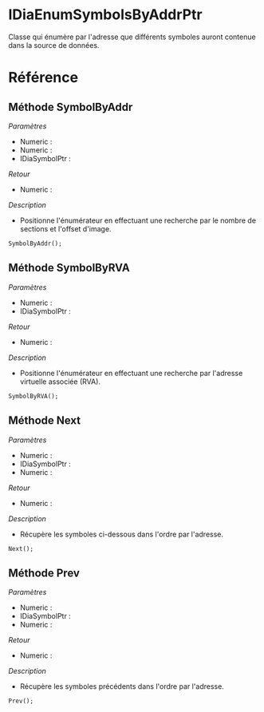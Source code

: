 # IDiaEnumSymbolsByAddrPtr
 Classe qui énumère par l'adresse que différents symboles auront contenue dans la source de données.

# Référence
## Méthode SymbolByAddr
*Paramètres*
* Numeric : 
* Numeric : 
* IDiaSymbolPtr : 

*Retour*
* Numeric : 

*Description*
*  Positionne l'énumérateur en effectuant une recherche par le nombre de sections et l'offset d'image.
```
SymbolByAddr();
```

## Méthode SymbolByRVA
*Paramètres*
* Numeric : 
* IDiaSymbolPtr : 

*Retour*
* Numeric : 

*Description*
*  Positionne l'énumérateur en effectuant une recherche par l'adresse virtuelle associée (RVA).
```
SymbolByRVA();
```

## Méthode Next
*Paramètres*
* Numeric : 
* IDiaSymbolPtr : 
* Numeric : 

*Retour*
* Numeric : 

*Description*
*  Récupère les symboles ci-dessous dans l'ordre par l'adresse.
```
Next();
```

## Méthode Prev
*Paramètres*
* Numeric : 
* IDiaSymbolPtr : 
* Numeric : 

*Retour*
* Numeric : 

*Description*
*  Récupère les symboles précédents dans l'ordre par l'adresse.
```
Prev();
```
